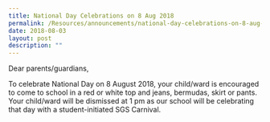 ```yaml
---
title: National Day Celebrations on 8 Aug 2018
permalink: /Resources/announcements/national-day-celebrations-on-8-aug-2018/
date: 2018-08-03
layout: post
description: ""
---
```

Dear parents/guardians,

To celebrate National Day on 8 August 2018, your child/ward is encouraged to come to school in a red or white top and jeans, bermudas, skirt or pants. Your child/ward will be dismissed at 1 pm as our school will be celebrating that day with a student-initiated SGS Carnival.